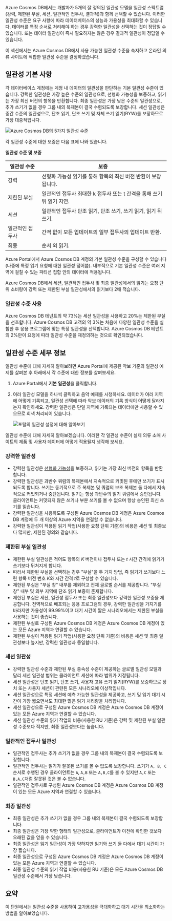 Azure Cosmos DB에서는 개발자가 5개의 잘 정의된 일관성 모델을 일관성 스펙트럼(강력, 제한된 부실, 세션, 일관적인 접두사, 결과적)과 함께 선택할 수 있습니다. 이러한 일관성 수준은 요구 사항에 따라 데이터베이스의 성능과 가용성을 최대화할 수 있습니다. 데이터를 특정 순서로 처리해야 하는 경우 강력한 일관성을 선택하는 것이 정답일 수 있습니다. 또는 데이터 일관성이 즉시 필요하지는 않은 경우 결과적 일관성이 정답일 수 있습니다. 

이 섹션에서는 Azure Cosmos DB에서 사용 가능한 일관성 수준을 숙지하고 온라인 의류 사이트에 적합한 일관성 수준을 결정하겠습니다.

## <a name="consistency-basics"></a>일관성 기본 사항

각 데이터베이스 계정에는 계정 내 데이터의 일관성을 판단하는 기본 일관성 수준이 있습니다. 강력한 일관성은 가장 높은 수준의 일관성으로, 선형화 가능성을 보증하고, 읽기는 가장 최신 버전의 항목을 반환합니다. 최종 일관성은 가장 낮은 수준의 일관성으로, 추가 쓰기가 없을 경우 그룹 내의 복제본이 결국 수렴되도록 보장합니다. 세션 일관성은 중간 수준의 일관성으로, 단조 읽기, 단조 쓰기 및 자체 쓰기 읽기(RYW)를 보장하므로 가장 대중적입니다.

![Azure Cosmos DB의 5가지 일관성 수준](../media/5-change-consistency/five-consistency-levels.png)

각 일관성 수준에 대한 보증은 다음 표에 나와 있습니다.
 
**일관성 수준 및 보증**

| 일관성 수준 | 보증 |
| --- | --- |
| 강력 | 선형화 가능성 읽기를 통해 항목의 최신 버전 반환이 보장됩니다.|
| 제한된 부실 | 일관적인 접두사 최대한 k 접두사 또는 t 간격을 통해 쓰기 뒤 읽기 지연. |
| 세션   | 일관적인 접두사 단조 읽기, 단조 쓰기, 쓰기 읽기, 읽기 뒤 쓰기. |
| 일관적인 접두사 | 간격 없이 모든 업데이트의 일부 접두사의 업데이트 반환. |
| 최종  | 순서 외 읽기. |

Azure Portal에서 Azure Cosmos DB 계정의 기본 일관성 수준을 구성할 수 있습니다(나중에 특정 읽기 요청에 대한 일관성 덮어씀). 내부적으로 기본 일관성 수준은 여러 지역에 걸칠 수 있는 파티션 집합 안의 데이터에 적용됩니다.

Azure Cosmos DB에서 세션, 일관적인 접두사 및 최종 일관성에서의 읽기는 요청 단위 소비량이 강력 또는 제한된 부실 일관성에서의 읽기보다 2배 적습니다.

### <a name="use-of-consistency-levels"></a>일관성 수준 사용

Azure Cosmos DB 테넌트의 약 73%는 세션 일관성을 사용하고 20%는 제한된 부실을 선호합니다. Azure Cosmos DB 고객의 약 3%는 처음에 다양한 일관성 수준을 실험한 후 응용 프로그램에 맞는 특정 일관성을 선택합니다. Azure Cosmos DB 테넌트의 2%만이 요청에 따라 일관성 수준을 재정의하는 것으로 확인되었습니다.

## <a name="consistency-levels-in-detail"></a>일관성 수준 세부 정보

일관성 수준에 대해 자세히 알아보려면 Azure Portal에 제공된 악보 기준의 일관성 예제를 살펴본 후 아래에서 각 수준에 대한 정보를 살펴보세요.

1. Azure Portal에서 **기본 일관성**을 클릭합니다.
2. 여러 일관성 모델을 하나씩 클릭하고 음악 예제를 시청하세요. 데이터가 여러 지역에 어떻게 기록되고, 일관성 선택에 따라 악보 데이터의 기록 방식이 어떻게 달라지는지 확인하세요. 강력한 일관성은 단일 지역에 기록되는 데이터에만 사용할 수 있으므로 회색 처리되어 있습니다.

    ![포털의 일관성 설정에 대해 알아보기](../media/5-change-consistency/consistency.gif)

일관성 수준에 대해 자세히 알아보겠습니다. 이러한 각 일관성 수준이 실제 의류 소매 사이트의 제품 및 사용자 데이터에 어떻게 적용될지 생각해 보세요.

### <a name="strong-consistency"></a>강력한 일관성

* 강력한 일관성은 [선형화 가능성](https://aphyr.com/posts/313-strong-consistency-models)을 보증하고, 읽기는 가장 최신 버전의 항목을 반환합니다.
* 강력한 일관성은 과반수 쿼럼의 복제본에서 지속적으로 커밋된 후에만 쓰기가 표시되도록 합니다. 쓰기는 동기적으로 주 복제본 및 쿼럼의 보조 복제본 둘 다에서 지속적으로 커밋되거나 중단됩니다. 읽기는 항상 과반수의 읽기 쿼럼에서 승인됩니다. 클라이언트는 커밋되지 않은 쓰기나 부분 쓰기를 볼 수 없으며 항상 승인된 최신 쓰기를 읽습니다. 
* 강력한 일관성을 사용하도록 구성된 Azure Cosmos DB 계정은 Azure Cosmos DB 계정에 두 개 이상의 Azure 지역을 연결할 수 없습니다.  
* 강력한 일관성이 적용된 읽기 작업(사용한 요청 단위 기준)의 비용은 세션 및 최종보다 많지만, 제한된 경의와 같습니다.

### <a name="bounded-staleness-consistency"></a>제한된 부실 일관성

* 제한된 부실 일관성은 적어도 항목의 *K* 버전이나 접두사 또는 *t* 시간 간격에 읽기가 쓰기보다 뒤처지게 합니다.
* 따라서 제한된 부실을 선택하는 경우 "부실"을 두 가지 방법, 즉 읽기가 쓰기보다 느린 항목 버전 번호 *K*와 시간 간격 *t*로 구성할 수 있습니다.
* 제한된 부실은 "부실 창" 내부를 제외하고 전체 글로벌 순서를 제공합니다. "부실 창" 내부 및 외부 지역에 단조 읽기 보증이 존재합니다.
* 제한된 부실은 세션, 일관성 접두사 또는 최종 일관성보다 강력한 일관성 보증을 제공합니다. 전역적으로 배포되는 응용 프로그램의 경우, 강력한 일관성을 가지기를 바라지만 가용성이 99.99%이고 대기 시간이 짧은 시나리오에서는 제한된 부실을 사용하는 것이 좋습니다.
* 제한된 부실로 구성된 Azure Cosmos DB 계정은 Azure Cosmos DB 계정이 있는 모든 Azure 지역과 연결할 수 있습니다. 
* 제한된 부실이 적용된 읽기 작업(사용한 요청 단위 기준)의 비용은 세션 및 최종 일관성보다 높지만, 강력한 일관성과 동일합니다.

### <a name="session-consistency"></a>세션 일관성

* 강력한 일관성 수준과 제한된 부실 종속성 수준이 제공하는 글로벌 일관성 모델과 달리 세션 일관성 범위는 클라이언트 세션에 따라 범위가 지정됩니다.
* 세션 일관성은 단조 읽기, 단조 쓰기, 사용자 고유 쓰기 읽기(RYW)를 보증하므로 장치 또는 사용자 세션이 관련된 모든 시나리오에 이상적입니다.
* 세션 일관성으로 특정 세션에 예측 가능한 일관성을 제공하고, 쓰기 및 읽기 대기 시간이 가장 짧으면서도 최대한 많은 읽기 처리량을 처리합니다.
* 세션 일관성으로 구성된 Azure Cosmos DB 계정은 Azure Cosmos DB 계정이 있는 모든 Azure 지역과 연결할 수 있습니다.
* 세션 일관성 수준의 읽기 작업의 비용(사용한 RU 기준)은 강력 및 제한된 부실 일관성 수준보다 적지만, 최종 일관성보다는 높습니다.

### <a name="consistent-prefix-consistency"></a>일관적인 접두사 일관성

* 일관적인 접두사는 추가 쓰기가 없을 경우 그룹 내의 복제본이 결국 수렴되도록 보장합니다. 
* 일관적인 접두사는 읽기가 잘못된 쓰기를 볼 수 없도록 보장합니다. 쓰기가 `A, B, C` 순서로 수행된 경우 클라이언트는 `A`, `A,B` 또는 `A,B,C`를 볼 수 있지만 `A,C` 또는 `B,A,C`처럼 잘못된 것은 볼 수 없습니다.
* 일관적인 접두사로 구성된 Azure Cosmos DB 계정은 Azure Cosmos DB 계정이 있는 모든 Azure 지역과 연결할 수 있습니다. 

### <a name="eventual-consistency"></a>최종 일관성

* 최종 일관성은 추가 쓰기가 없을 경우 그룹 내의 복제본이 결국 수렴되도록 보장합니다.
* 최종 일관성은 가장 약한 형태의 일관성으로, 클라이언트가 이전에 확인한 것보다 오래된 값을 얻을 수 있습니다.
* 최종 일관성은 읽기 일관성이 가장 약하지만 읽기와 쓰기 둘 다에서 대기 시간이 가장 짧습니다.
* 최종 일관성으로 구성된 Azure Cosmos DB 계정은 Azure Cosmos DB 계정이 있는 모든 Azure 지역과 연결할 수 있습니다. 
* 최종 일관성 수준의 읽기 작업 비용(사용한 RU 기준)은 모든 Azure Cosmos DB 일관성 수준에서 가장 낮습니다.

## <a name="summary"></a>요약

이 단원에서는 일관성 수준을 사용하여 고가용성을 극대화하고 대기 시간을 최소화하는 방법을 알아보았습니다.